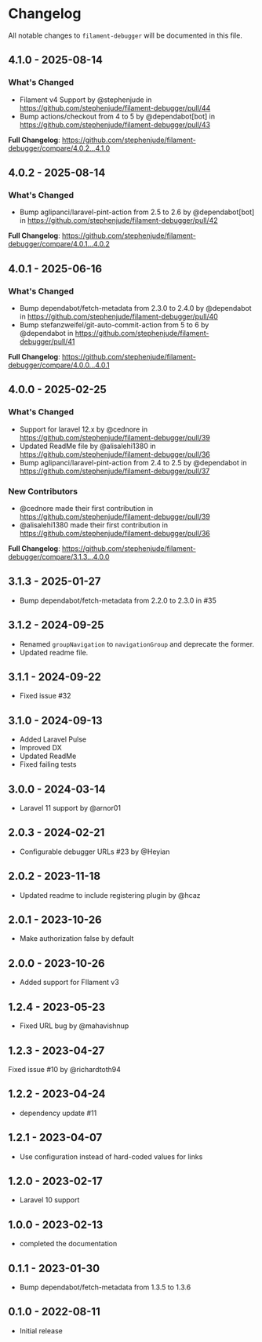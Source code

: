 # Changelog

All notable changes to `filament-debugger` will be documented in this file.

## 4.1.0 - 2025-08-14

### What's Changed

* Filament v4 Support by @stephenjude in https://github.com/stephenjude/filament-debugger/pull/44
* Bump actions/checkout from 4 to 5 by @dependabot[bot] in https://github.com/stephenjude/filament-debugger/pull/43

**Full Changelog**: https://github.com/stephenjude/filament-debugger/compare/4.0.2...4.1.0

## 4.0.2 - 2025-08-14

### What's Changed

* Bump aglipanci/laravel-pint-action from 2.5 to 2.6 by @dependabot[bot] in https://github.com/stephenjude/filament-debugger/pull/42

**Full Changelog**: https://github.com/stephenjude/filament-debugger/compare/4.0.1...4.0.2

## 4.0.1 - 2025-06-16

### What's Changed

* Bump dependabot/fetch-metadata from 2.3.0 to 2.4.0 by @dependabot in https://github.com/stephenjude/filament-debugger/pull/40
* Bump stefanzweifel/git-auto-commit-action from 5 to 6 by @dependabot in https://github.com/stephenjude/filament-debugger/pull/41

**Full Changelog**: https://github.com/stephenjude/filament-debugger/compare/4.0.0...4.0.1

## 4.0.0 - 2025-02-25

### What's Changed

* Support for laravel 12.x by @cednore in https://github.com/stephenjude/filament-debugger/pull/39
* Updated ReadMe file by @alisalehi1380 in https://github.com/stephenjude/filament-debugger/pull/36
* Bump aglipanci/laravel-pint-action from 2.4 to 2.5 by @dependabot in https://github.com/stephenjude/filament-debugger/pull/37

### New Contributors

* @cednore made their first contribution in https://github.com/stephenjude/filament-debugger/pull/39
* @alisalehi1380 made their first contribution in https://github.com/stephenjude/filament-debugger/pull/36

**Full Changelog**: https://github.com/stephenjude/filament-debugger/compare/3.1.3...4.0.0

## 3.1.3 - 2025-01-27

- Bump dependabot/fetch-metadata from 2.2.0 to 2.3.0 in #35

## 3.1.2 - 2024-09-25

- Renamed `groupNavigation` to `navigationGroup` and deprecate the former.
- Updated readme file.

## 3.1.1 - 2024-09-22

- Fixed issue #32

## 3.1.0 - 2024-09-13

- Added Laravel Pulse
- Improved DX
- Updated ReadMe
- Fixed failing tests

## 3.0.0 - 2024-03-14

- Laravel 11 support by @arnor01

## 2.0.3 - 2024-02-21

- Configurable debugger URLs #23 by @Heyian

## 2.0.2 - 2023-11-18

- Updated readme to include registering plugin by @hcaz

## 2.0.1 - 2023-10-26

- Make authorization false by default

## 2.0.0 - 2023-10-26

- Added support for FIlament v3

## 1.2.4 - 2023-05-23

- Fixed URL bug by @mahavishnup

## 1.2.3 - 2023-04-27

Fixed issue #10  by @richardtoth94

## 1.2.2 - 2023-04-24

- dependency update #11

## 1.2.1 - 2023-04-07

- Use configuration instead of hard-coded values for links

## 1.2.0 - 2023-02-17

- Laravel 10 support

## 1.0.0 - 2023-02-13

- completed the documentation

## 0.1.1 - 2023-01-30

- Bump dependabot/fetch-metadata from 1.3.5 to 1.3.6

## 0.1.0 - 2022-08-11

- Initial release
